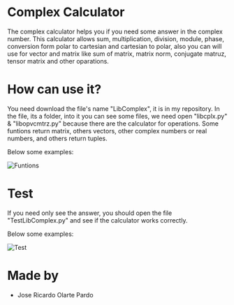 # Complex Calculator

The complex calculator helps you if you need some answer in the complex number.
This calculator allows sum, multiplication, division, module, phase, conversion
form polar to cartesian and cartesian to polar, also you can will use for vector and
matrix like sum of matrix, matrix norm, conjugate matruz, tensor matrix and other
oparations.

# How can use it?

You need download the file's name "LibComplex", it is in my repository. In the file, its a folder,
into it you can see some files, we need open "libcplx.py" & "libopvcmtrz.py" because there are
the calculator for operations. Some funtions return matrix, others vectors, other complex numbers or
real numbers, and others return tuples.

Below some examples:

![Funtions](https://github.com/Ricardo-Olarte/Tools/blob/main/Foto1.JPG)

# Test

If you need only see the answer, you should open the file "TestLibComplex.py" and see if the calculator
works correctly.

Below some examples:

![Test](https://github.com/Ricardo-Olarte/Tools/blob/main/Foto2.JPG)

# Made by

- Jose Ricardo Olarte Pardo